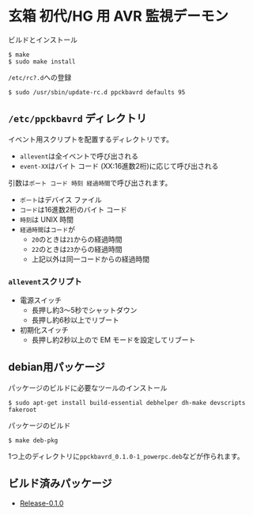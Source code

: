 # 玄箱 初代/HG 用 AVR 監視デーモン

ビルドとインストール

```
$ make
$ sudo make install
```

<code>/etc/rc?.d</code>への登録

```
$ sudo /usr/sbin/update-rc.d ppckbavrd defaults 95
```

## <code>/etc/ppckbavrd</code> ディレクトリ

イベント用スクリプトを配置するディレクトリです。

- <code>allevent</code>は全イベントで呼び出される
- <code>event-XX</code>はバイト コード (XX:16進数2桁)に応じて呼び出される

引数は<code>ポート コード 時刻 経過時間</code>で呼び出されます。

- <code>ポート</code>はデバイス ファイル
- <code>コード</code>は16進数2桁のバイト コード
- <code>時刻</code>は UNIX 時間
- <code>経過時間</code>は<code>コード</code>が
  - <code>20</code>のときは<code>21</code>からの経過時間
  - <code>22</code>のときは<code>23</code>からの経過時間
  - 上記以外は同一コードからの経過時間

### <code>allevent</code>スクリプト

- 電源スイッチ
  - 長押し約3〜5秒でシャットダウン
  - 長押し約6秒以上でリブート
- 初期化スイッチ
  - 長押し約2秒以上ので EM モードを設定してリブート

## debian用パッケージ

パッケージのビルドに必要なツールのインストール

```
$ sudo apt-get install build-essential debhelper dh-make devscripts fakeroot
```

パッケージのビルド

```
$ make deb-pkg
```

1つ上のディレクトリに<code>ppckbavrd\_0.1.0-1\_powerpc.deb</code>などが作られます。

## ビルド済みパッケージ

- [Release-0.1.0](https://github.com/ikiuo/ppckbavrd/releases/tag/Release-0.1.0)
